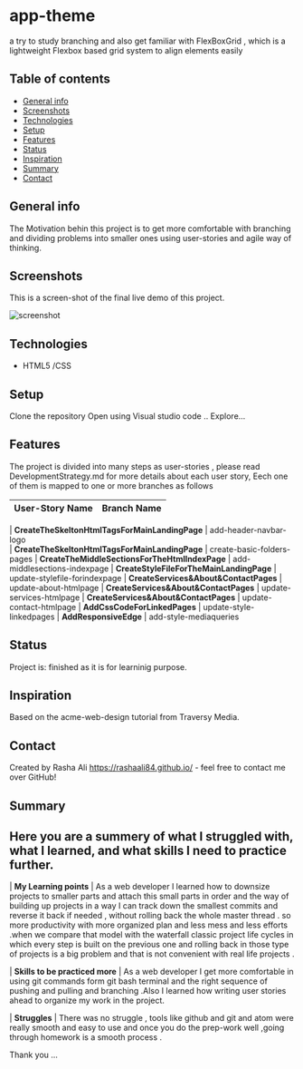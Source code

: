 # app-theme
a try to study branching and also get familiar with FlexBoxGrid ,  which is a lightweight Flexbox based grid system to align elements easily
## Table of contents
* [General info](#general-info)
* [Screenshots](#screenshots)
* [Technologies](#technologies)
* [Setup](#setup)
* [Features](#features)
* [Status](#status)
* [Inspiration](#inspiration)
* [Summary](#Summary)
* [Contact](#contact)

## General info
The Motivation behin this project is to get more comfortable with branching and dividing problems into smaller ones using user-stories and agile way of thinking.

## Screenshots
This is a screen-shot of the final live demo of this project.

![screenshot](./img/screenshot.jpg)


## Technologies
* HTML5 /CSS 

## Setup
Clone the repository 
Open using Visual studio code ..
Explore...


## Features
The project is divided into many steps as user-stories , please read DevelopmentStrategy.md for more details about each user story,
Eech one of them is mapped to one or more branches as follows

| User-Story Name        | Branch Name        
| ------------- |:-------------:| 

| __CreateTheSkeltonHtmlTagsForMainLandingPage__ | add-header-navbar-logo  
| __CreateTheSkeltonHtmlTagsForMainLandingPage__ | create-basic-folders-pages
| __CreateTheMiddleSectionsForTheHtmlIndexPage__ | add-middlesections-indexpage
|  __CreateStyleFileForTheMainLandingPage__ |  update-stylefile-forindexpage
| __CreateServices&About&ContactPages__  | update-about-htmlpage
| __CreateServices&About&ContactPages__  | update-services-htmlpage
| __CreateServices&About&ContactPages__ | update-contact-htmlpage
| __AddCssCodeForLinkedPages__ | update-style-linkedpages 
| __AddResponsiveEdge__ | add-style-mediaqueries
  

## Status
Project is: finished as it is for learninig purpose.

## Inspiration
 Based on the acme-web-design tutorial from Traversy Media.

## Contact
Created by Rasha Ali https://rashaali84.github.io/ - feel free to contact me over GitHub!

## Summary
 ## Here you are a summery of what I struggled with, what I learned, and what skills I need to practice further.

| __My Learning points__ | As a web developer I learned how to downsize projects to smaller parts and attach this small parts in order and the way of building up projects in a way I can track down the smallest commits and reverse it back if needed , without rolling back the whole master thread . so more productivity with more organized plan and less mess and less efforts .when we compare that model with the waterfall classic project life cycles in which every step is built on the previous one and rolling back in those type of projects is a big problem and that is not convenient with real life projects .

| __Skills to be practiced more__ | As a web developer I get more comfortable in using git commands form git bash terminal and the right sequence of pushing and pulling and branching .Also I learned how writing user stories ahead to organize my work in the project.

| __Struggles__ | There was no struggle , tools like github and git and atom were really smooth and easy to use and once you do the prep-work well ,going through homework is a smooth process . 

Thank you ...

